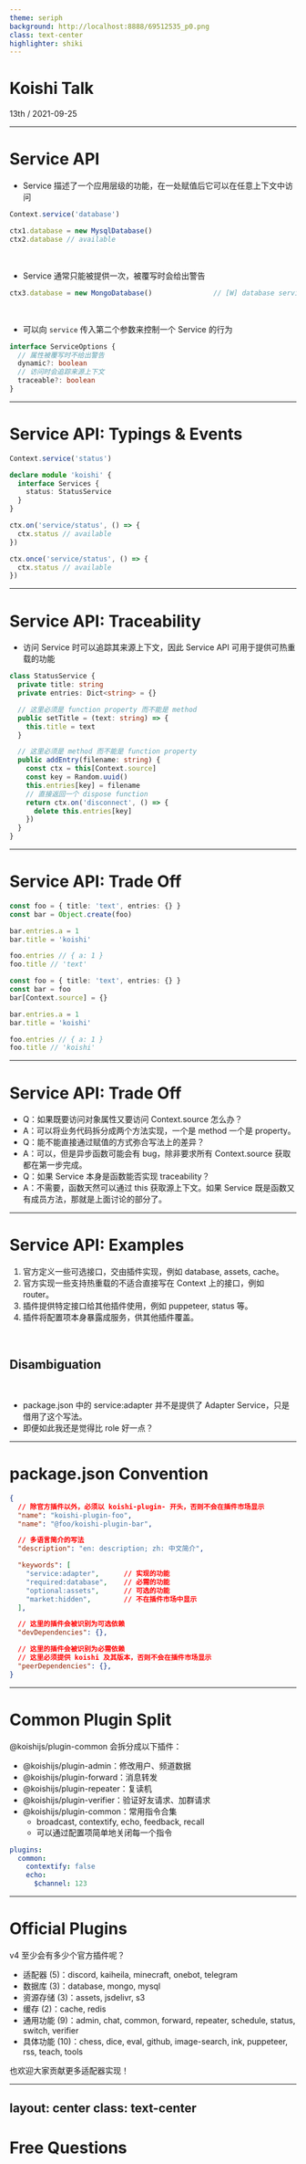 ```yaml
---
theme: seriph
background: http://localhost:8888/69512535_p0.png
class: text-center
highlighter: shiki
---
```


# Koishi Talk

<div class="opacity-80">
13th / 2021-09-25
</div>

---

# Service API

- Service 描述了一个应用层级的功能，在一处赋值后它可以在任意上下文中访问

```ts
Context.service('database')

ctx1.database = new MysqlDatabase()
ctx2.database // available
```
<br>

- Service 通常只能被提供一次，被覆写时会给出警告

```ts
ctx3.database = new MongoDatabase()               // [W] database service is overwritten
```
<br>

- 可以向 `service` 传入第二个参数来控制一个 Service 的行为

```ts
interface ServiceOptions {
  // 属性被覆写时不给出警告
  dynamic?: boolean
  // 访问时会追踪来源上下文
  traceable?: boolean
}
```

---

# Service API: Typings & Events

```ts
Context.service('status')

declare module 'koishi' {
  interface Services {
    status: StatusService
  }
}

ctx.on('service/status', () => {
  ctx.status // available
})

ctx.once('service/status', () => {
  ctx.status // available
})
```

---

# Service API: Traceability

- 访问 Service 时可以追踪其来源上下文，因此 Service API 可用于提供可热重载的功能

```ts
class StatusService {
  private title: string
  private entries: Dict<string> = {}

  // 这里必须是 function property 而不能是 method
  public setTitle = (text: string) => {
    this.title = text
  }

  // 这里必须是 method 而不能是 function property
  public addEntry(filename: string) {
    const ctx = this[Context.source]
    const key = Random.uuid()
    this.entries[key] = filename
    // 直接返回一个 dispose function
    return ctx.on('disconnect', () => {
      delete this.entries[key]
    })
  }
}
```

---

# Service API: Trade Off

```ts
const foo = { title: 'text', entries: {} }
const bar = Object.create(foo)

bar.entries.a = 1
bar.title = 'koishi'

foo.entries // { a: 1 }
foo.title // 'text'
```

```ts
const foo = { title: 'text', entries: {} }
const bar = foo
bar[Context.source] = {}

bar.entries.a = 1
bar.title = 'koishi'

foo.entries // { a: 1 }
foo.title // 'koishi'
```

---

# Service API: Trade Off

- Q：如果既要访问对象属性又要访问 Context.source 怎么办？
- A：可以将业务代码拆分成两个方法实现，一个是 method 一个是 property。
- Q：能不能直接通过赋值的方式弥合写法上的差异？
- A：可以，但是异步函数可能会有 bug，除非要求所有 Context.source 获取都在第一步完成。
- Q：如果 Service 本身是函数能否实现 traceability？
- A：不需要，函数天然可以通过 this 获取源上下文。如果 Service 既是函数又有成员方法，那就是上面讨论的部分了。

---

# Service API: Examples

1. 官方定义一些可选接口，交由插件实现，例如 database, assets, cache。
2. 官方实现一些支持热重载的不适合直接写在 Context 上的接口，例如 router。
3. 插件提供特定接口给其他插件使用，例如 puppeteer, status 等。
4. 插件将配置项本身暴露成服务，供其他插件覆盖。

<br>

## Disambiguation
<br>

- package.json 中的 service:adapter 并不是提供了 Adapter Service，只是借用了这个写法。
- 即便如此我还是觉得比 role 好一点？

---

# package.json Convention

```json
{
  // 除官方插件以外，必须以 koishi-plugin- 开头，否则不会在插件市场显示
  "name": "koishi-plugin-foo",
  "name": "@foo/koishi-plugin-bar",

  // 多语言简介的写法
  "description": "en: description; zh: 中文简介",

  "keywords": [
    "service:adapter",      // 实现的功能
    "required:database",    // 必需的功能
    "optional:assets",      // 可选的功能
    "market:hidden",        // 不在插件市场中显示
  ],

  // 这里的插件会被识别为可选依赖
  "devDependencies": {},

  // 这里的插件会被识别为必需依赖
  // 这里必须提供 koishi 及其版本，否则不会在插件市场显示
  "peerDependencies": {},
}
```

---

# Common Plugin Split

@koishijs/plugin-common 会拆分成以下插件：

- @koishijs/plugin-admin：修改用户、频道数据
- @koishijs/plugin-forward：消息转发
- @koishijs/plugin-repeater：复读机
- @koishijs/plugin-verifier：验证好友请求、加群请求
- @koishijs/plugin-common：常用指令合集
  - broadcast, contextify, echo, feedback, recall
  - 可以通过配置项简单地关闭每一个指令

```yaml
plugins:
  common:
    contextify: false
    echo:
      $channel: 123
```

---

# Official Plugins

v4 至少会有多少个官方插件呢？

- 适配器 (5)：discord, kaiheila, minecraft, onebot, telegram
- 数据库 (3)：database, mongo, mysql
- 资源存储 (3)：assets, jsdelivr, s3
- 缓存 (2)：cache, redis
- 通用功能 (9)：admin, chat, common, forward, repeater, schedule, status, switch, verifier
- 具体功能 (10)：chess, dice, eval, github, image-search, ink, puppeteer, rss, teach, tools

也欢迎大家贡献更多适配器实现！

---
layout: center
class: text-center
---

# Free Questions
